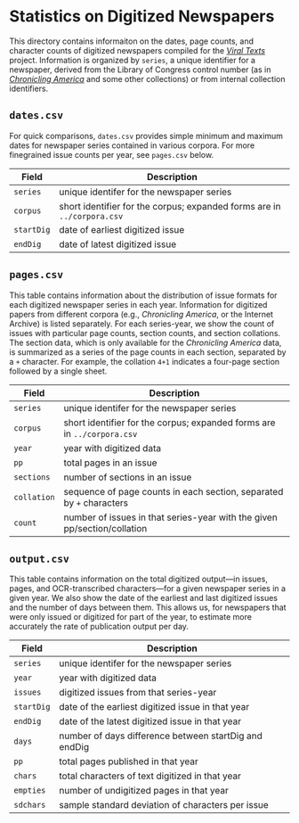 # Statistics on Digitized Newspapers

This directory contains informaiton on the dates, page counts, and character counts of digitized newspapers compiled for the [_Viral Texts_](https://viraltexts.org/) project.  Information is organized by `series`, a unique identifier for a newspaper, derived from the Library of Congress control number (as in [_Chronicling America_](https://chroniclingamerica.loc.gov/) and some other collections) or from internal collection identifiers.

## `dates.csv`

For quick comparisons, `dates.csv` provides simple minimum and maximum dates for newspaper series contained in various corpora.  For more finegrained issue counts per year, see `pages.csv` below.

Field | Description
---- | ----
`series` | unique identifer for the newspaper series
`corpus` | short identifier for the corpus; expanded forms are in `../corpora.csv`
`startDig` | date of earliest digitized issue
`endDig` | date of latest digitized issue

## `pages.csv`

This table contains information about the distribution of issue formats for each digitized newspaper series in each year.  Information for digitized papers from different corpora (e.g., _Chronicling America_, or the Internet Archive) is listed separately.  For each series-year, we show the count of issues with particular page counts, section counts, and section collations.  The section data, which is only available for the _Chronicling America_ data, is summarized as a series of the page counts in each section, separated by a `+` character.  For example, the collation `4+1` indicates a four-page section followed by a single sheet.

Field | Description
---- | ----
`series` | unique identifer for the newspaper series
`corpus` | short identifier for the corpus; expanded forms are in `../corpora.csv`
`year` | year with digitized data
`pp` | total pages in an issue
`sections` | number of sections in an issue
`collation` | sequence of page counts in each section, separated by `+` characters
`count` | number of issues in that series-year with the given pp/section/collation

## `output.csv`

This table contains information on the total digitized output&mdash;in issues, pages, and OCR-transcribed characters&mdash;for a given newspaper series in a given year.  We also show the date of the earliest and last digitized issues and the number of days between them.  This allows us, for newspapers that were only issued or digitized for part of the year, to estimate more accurately the rate of publication output per day.

Field | Description
---- | ----
`series` | unique identifer for the newspaper series
`year` | year with digitized data
`issues` | digitized issues from that series-year
`startDig` | date of the earliest digitized issue in that year
`endDig` | date of the latest digitized issue in that year
`days` | number of days difference between startDig and endDig
`pp` | total pages published in that year
`chars` | total characters of text digitized in that year
`empties` | number of undigitized pages in that year
`sdchars` | sample standard deviation of characters per issue
